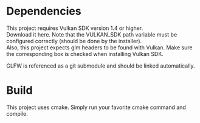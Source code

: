 # Dependencies

This project requires Vulkan SDK version 1.4 or higher.<br>
Download it here. Note that the VULKAN_SDK path variable must be configured correctly (should be done by the installer).<br>
Also, this project expects glm headers to be found with Vulkan. Make sure the corresponding box is checked when installing Vulkan SDK.

GLFW is referenced as a git submodule and should be linked automatically.

# Build
This project uses cmake. Simply run your favorite cmake command and compile.